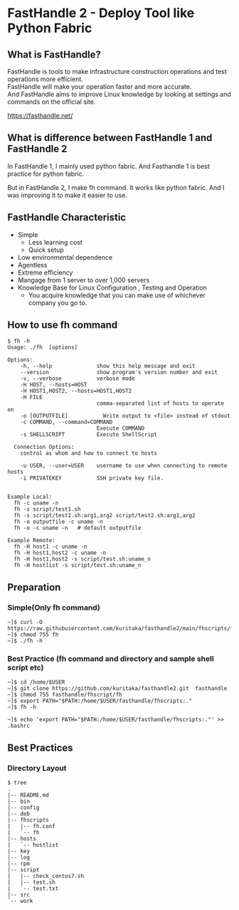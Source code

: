 # FastHandle 2 - Deploy Tool like Python Fabric

## What is FastHandle?

FastHandle is tools to make infrastructure construction operations and test operations more efficient.  
FastHandle will make your operation faster and more accurate.  
And FastHandle aims to improve Linux knowledge by looking at settings and commands on the official site.  
  
https://fasthandle.net/


## What is difference between FastHandle 1 and FastHandle 2

In FastHandle 1, I mainly used python fabric.
And Fasthandle 1 is best practice for python fabric.

But in FastHandle 2, I make fh command. It works like python fabric.
And I was improving it to make it easier to use.

## FastHandle Characteristic

* Simple
  * Less learning cost
  * Quick setup 
* Low environmental dependence
* Agentless
* Extreme efficiency
* Mangage from 1 server to over 1,000 servers
* Knowledge Base for Linux Configuration , Testing and Operation 
  * You acquire knowledge that you can make use of whichever company you go to.


## How to use fh command
```
$ fh -h
Usage: ./fh  [options]

Options:
    -h, --help              show this help message and exit
    --version               show program's version number and exit
    -v, --verbose           verbose mode
    -H HOST, --hosts=HOST   
    -H HOST1,HOST2, --hosts=HOST1,HOST2
    -H FILE
                            comma-separated list of hosts to operate on
    -o [OUTPUTFILE]           Write output to <file> instead of stdout
    -c COMMAND, --command=COMMAND
                            Execute COMMAND
    -s SHELLSCRIPT          Execute ShellScript

  Connection Options:
    control as whom and how to connect to hosts

    -u USER, --user=USER    username to use when connecting to remote hosts
    -i PRIVATEKEY           SSH private key file.


Example Local:
  fh -c uname -n
  fh -s script/test1.sh
  fh -s script/test1.sh:arg1,arg2 script/test2.sh:arg1,arg2
  fh -o outputfile -c uname -n
  fh -o -c uname -n   # default outputfile

Example Remote:
  fh -H host1 -c uname -n
  fh -H host1,host2 -c uname -n
  fh -H host1,host2 -s script/test.sh:uname_n
  fh -H hostlist -s script/test.sh:uname_n
```

## Preparation

### Simple(Only fh command)
```
~]$ curl -O https://raw.githubusercontent.com/kuritaka/fasthandle2/main/fhscripts/fh
~]$ chmod 755 fh
~]$ ./fh -h
```


### Best Practice (fh command and directory and sample shell script etc)
```
~]$ cd /home/$USER
~]$ git clone https://github.com/kuritaka/fasthandle2.git  fasthandle
~]$ chmod 755 fasthandle/fhscript/fh
~]$ export PATH="$PATH:/home/$USER/fasthandle/fhscripts:."
~]$ fh -h

~]$ echo 'export PATH="$PATH:/home/$USER/fasthandle/fhscripts:."' >> .bashrc
```


## Best Practices

### Directory Layout
```
$ tree
.
|-- README.md
|-- bin
|-- config
|-- deb
|-- fhscripts
|   |-- fh.conf
|   `-- fh
|-- hosts
|   `-- hostlist
|-- key
|-- log
|-- rpm
|-- script
|   |-- check_centos7.sh
|   |-- test.sh
|   `-- test.txt
|-- src
`-- work
```



